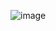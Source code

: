 ![image](https://user-images.githubusercontent.com/112846255/201596809-c9a1059c-58dd-4fd7-9365-064257f1428a.png)
